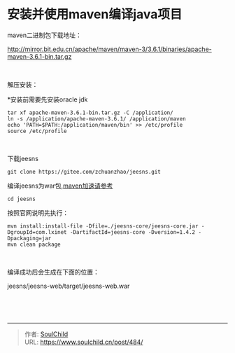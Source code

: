 # 安装并使用maven编译java项目

<!--more-->
maven二进制包下载地址：

http://mirror.bit.edu.cn/apache/maven/maven-3/3.6.1/binaries/apache-maven-3.6.1-bin.tar.gz

&nbsp;

解压安装：

*安装前需要先安装oracle jdk
<pre class="line-numbers" data-start="1"><code class="language-bash">tar xf apache-maven-3.6.1-bin.tar.gz -C /application/
ln -s /application/apache-maven-3.6.1/ /application/maven
echo 'PATH=$PATH:/application/maven/bin' &gt;&gt; /etc/profile
source /etc/profile</code></pre>
&nbsp;

下载jeesns
<pre class="line-numbers" data-start="1"><code class="language-bash">git clone https://gitee.com/zchuanzhao/jeesns.git</code></pre>
编译jeesns为war包,<a href="https://www.soulchild.cn/488.html" target="_blank" rel="noopener">maven加速请参考</a>
<pre class="line-numbers" data-start="1"><code class="language-bash">cd jeesns</code></pre>
按照官网说明先执行：
<pre class="line-numbers" data-start="1"><code class="language-bash">mvn install:install-file -Dfile=./jeesns-core/jeesns-core.jar -DgroupId=com.lxinet -DartifactId=jeesns-core -Dversion=1.4.2 -Dpackaging=jar
mvn clean package</code></pre>
&nbsp;

编译成功后会生成在下面的位置：

jeesns/jeesns-web/target/jeesns-web.war

&nbsp;

&nbsp;


---

> 作者: [SoulChild](https://www.soulchild.cn)  
> URL: https://www.soulchild.cn/post/484/  

